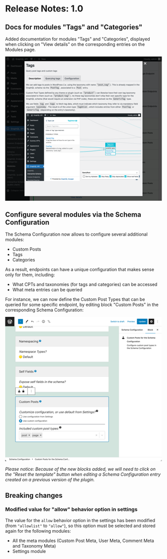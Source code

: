 # Release Notes: 1.0

<!-- ## Improved query-resolution performance (by caching method results in PHP)

Method `asFieldOutputQueryString` (from any `Field` class in PHP) is now cached, improving the performance of the query resolution. -->

## Docs for modules "Tags" and "Categories"

Added documentation for modules "Tags" and "Categories", displayed when clicking on "View details" on the corresponding entries on the Modules page.

![Documentation for "Tags" module](../../images/releases/v1.0/tags-doc.png)

## Configure several modules via the Schema Configuration

The Schema Configuration now allows to configure several additional modules:

- Custom Posts
- Tags
- Categories

As a result, endpoints can have a unique configuration that makes sense only for them, including:

- What CPTs and taxonomies (for tags and categories) can be accessed
- What meta entries can be queried

For instance, we can now define the Custom Post Types that can be queried for some specific endpoint, by editing block "Custom Posts" in the corresponding Schema Configuration:

![Selecting the allowed Custom Post Types in the Schema Configuration](../../images/customposts-schema-configuration-queryable-cpts.png)

_Please notice: Because of the new blocks added, we will need to click on the "Reset the template" button when editing a Schema Configuration entry created on a previous version of the plugin._

## Breaking changes

### Modified value for "allow" behavior option in settings

The value for the `allow` behavior option in the settings has been modified (from `"allowlist"` to `"allow"`), so this option must be selected and stored again for the following modules:

- All the meta modules (Custom Post Meta, User Meta, Comment Meta and Taxonomy Meta)
- Settings module
